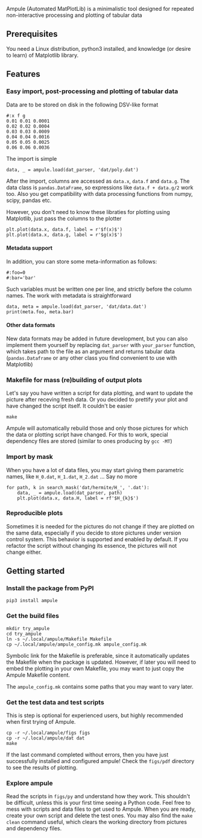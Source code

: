 Ampule (Automated MatPlotLib) is a minimalistic tool designed for repeated 
non-interactive processing and plotting of tabular data

## Prerequisites

You need a Linux distribution, python3 installed, and knowledge (or desire to 
learn) of Matplotlib library.

## Features

### Easy import, post-processing and plotting of tabular data

Data are to be stored on disk in the following DSV-like format

    #:x f g
    0.01 0.01 0.0001
    0.02 0.02 0.0004
    0.03 0.03 0.0009
    0.04 0.04 0.0016
    0.05 0.05 0.0025
    0.06 0.06 0.0036

The import is simple

    data, _ = ampule.load(dat_parser, 'dat/poly.dat')

After the import, columns are accessed as `data.x`, `data.f` and `data.g`.
The data class is `pandas.DataFrame`, so expressions like `data.f + data.g/2` 
work too. Also you get compatibility with data processing functions from 
numpy, scipy, pandas etc.

However, you don't need to know these libraties for plotting using Matplotlib, 
just pass the columns to the plotter

    plt.plot(data.x, data.f, label = r'$f(x)$')
    plt.plot(data.x, data.g, label = r'$g(x)$')

#### Metadata support

In addition, you can store some meta-information as follows:

    #:foo=0
    #:bar='bar'

Such variables must be written one per line, and strictly before the column 
names. The work with metadata is straightforward

    data, meta = ampule.load(dat_parser, 'dat/data.dat')
    print(meta.foo, meta.bar)

#### Other data formats

New data formats may be added in future development, but you can also 
implement them yourself by replacing `dat_parser` with `your_parser` function, 
which takes path to the file as an argument and returns tabular data 
(`pandas.Dataframe` or any other class you find convenient to use with 
Matplotlib)

### Makefile for mass (re)building of output plots

Let's say you have written a script for data plotting, and want to update the 
picture after receving fresh data. Or you decided to prettify your plot and 
have changed the script itself. It couldn't be easier

    make

Ampule will automatically rebuild those and only those pictures for which the 
data or plotting script have changed. For this to work, special dependency 
files are stored (similar to ones producing by `gcc -MT`)

### Import by mask

When you have a lot of data files, you may start giving them parametric names, 
like `H_0.dat`, `H_1.dat`, `H_2.dat` ...
Say no more

    for path, k in search_mask('dat/hermite/H_', '.dat'):
        data, _ = ampule.load(dat_parser, path)
        plt.plot(data.x, data.H, label = rf'$H_{k}$')

### Reproducible plots

Sometimes it is needed for the pictures do not change if they are plotted on 
the same data, especially if you decide to store pictures under version 
control system.  This behavior is supported and enabled by default. If you 
refactor the script without changing its essence, the pictures will not change 
either.

## Getting started

### Install the package from PyPI

    pip3 install ampule 

### Get the build files

    mkdir try_ampule
    cd try_ampule
    ln -s ~/.local/ampule/Makefile Makefile
    cp ~/.local/ampule/ampule_config.mk ampule_config.mk

Symbolic link for the Makefile is preferable, since it automatically updates 
the Makefile when the package is updated. However, if later you will need to 
embed the plotting in your own Makefile, you may want to just copy the Ampule
Makefile content.

The `ampule_config.mk` contains some paths that you may want to vary later.

### Get the test data and test scripts
This is step is optional for experienced users, but highly recommended when 
first trying of Ampule.

    cp -r ~/.local/ampule/figs figs
    cp -r ~/.local/ampule/dat dat
    make

If the last command completed without errors, then you have just successfully 
installed and configured ampule! Check the `figs/pdf` directory to see the 
results of plotting.

### Explore ampule

Read the scripts in `figs/py` and understand how they work. This shouldn't be 
difficult, unless this is your first time seeing a Python code. Feel free to 
mess with scripts and data files to get used to Ampule. When you are ready, 
create your own script and delete the test ones. You may also find the `make 
clean` command useful, which clears the working directory from pictures and 
dependency files.
